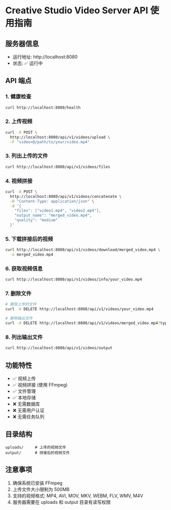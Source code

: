 # Creative Studio Video Server API 使用指南

## 服务器信息
- 运行地址: http://localhost:8080
- 状态: ✅ 运行中

## API 端点

### 1. 健康检查
```bash
curl http://localhost:8080/health
```

### 2. 上传视频
```bash
curl -X POST \
  http://localhost:8080/api/v1/videos/upload \
  -F "video=@/path/to/your/video.mp4"
```

### 3. 列出上传的文件
```bash
curl http://localhost:8080/api/v1/videos/files
```

### 4. 视频拼接
```bash
curl -X POST \
  http://localhost:8080/api/v1/videos/concatenate \
  -H "Content-Type: application/json" \
  -d '{
    "files": ["video1.mp4", "video2.mp4"],
    "output_name": "merged_video.mp4",
    "quality": "medium"
  }'
```

### 5. 下载拼接后的视频
```bash
curl http://localhost:8080/api/v1/videos/download/merged_video.mp4 \
  -o merged_video.mp4
```

### 6. 获取视频信息
```bash
curl http://localhost:8080/api/v1/videos/info/your_video.mp4
```

### 7. 删除文件
```bash
# 删除上传的文件
curl -X DELETE http://localhost:8080/api/v1/videos/your_video.mp4

# 删除输出文件
curl -X DELETE http://localhost:8080/api/v1/videos/merged_video.mp4?type=output
```

### 8. 列出输出文件
```bash
curl http://localhost:8080/api/v1/videos/output
```

## 功能特性
- ✅ 视频上传
- ✅ 视频拼接 (使用 FFmpeg)
- ✅ 文件管理
- ✅ 本地存储
- ❌ 无需数据库
- ❌ 无需用户认证
- ❌ 无需任务队列

## 目录结构
```
uploads/     # 上传的视频文件
output/      # 拼接后的视频文件
```

## 注意事项
1. 确保系统已安装 FFmpeg
2. 上传文件大小限制为 500MB
3. 支持的视频格式: MP4, AVI, MOV, MKV, WEBM, FLV, WMV, M4V
4. 服务器需要在 uploads 和 output 目录有读写权限